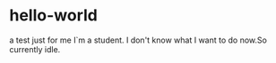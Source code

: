 # hello-world
a test just for me
I`m a student.
I don't know what I want to do now.So currently idle.

